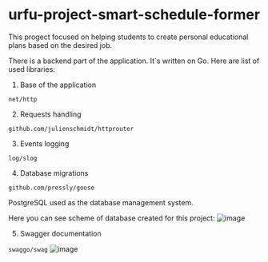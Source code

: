 # urfu-project-smart-sсhedule-former
This progect focused on helping students to create personal educational plans based on the desired job.

There is a backend part of the application. 
It`s written on Go. Here are list of used libraries:
1. Base of the application

```net/http```

2. Requests handling

```github.com/julienschmidt/httprouter```

3. Events logging

```log/slog```

4. Database migrations

```github.com/pressly/goose```



PostgreSQL used as the database management system.

Here you can see scheme of database created for this project:
![image](https://github.com/M-Koscheev/urfu-project-smart-schedule-former/assets/84404811/481005ce-baec-4e45-95b1-26f2eed2e4b4)

5. Swagger documentation

```swaggo/swag```
![image](https://github.com/M-Koscheev/urfu-project-smart-schedule-former/assets/84404811/cf788bf1-244e-4759-8f96-b907ac0603f5)

